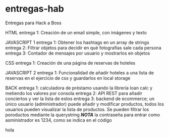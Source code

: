 # entregas-hab

Entregas para Hack a Boss

HTML
    entrega 1: Creación de un email simple, con imágenes y texto

JAVASCRIPT 1
    entrega 1: Obtener los hashtags en un array de strings
    entrega 2: Filtrar objetos para decidir en qué fotografías sale cada persona
    entrega 3: Contador de mensajes por usuario y mostrarlos en objetos

CSS
    entrega 1: Creación de una página de reservas de hoteles

JAVASCRIPT 2
    entrega 1: Funcionalidad de añadir hoteles a una lista de reservas en el ejercicio de css y guardarlos en local storage

BACK
    entrega 1: calculadora de préstamo usando la librería loan calc y metiendo los valores por consola
    entrega 2: API REST para añadir conciertos y ver la lista de estos
    entrega 3: backend de ecommerce; un único usuario (administrador) puede añadir y modificar productos, todos los usuarios pueden visualizar la lista de productos. Se pueden filtrar los poroductos mediante la querystring
        ***NOTA*** la contraseña para entrar como asministrador es 1234, como se indica en el código

<MTMarkdownOptions output='html4'>
    hola
</MTMarkdownOptions>